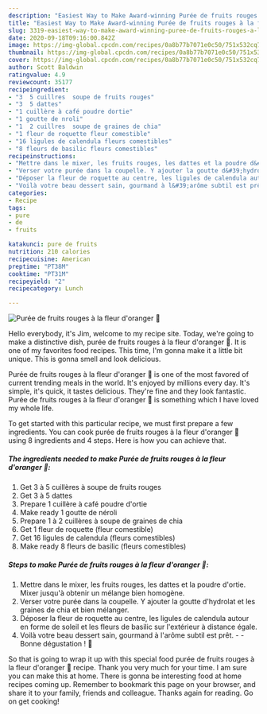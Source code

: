 ```yaml
---
description: "Easiest Way to Make Award-winning Purée de fruits rouges à la fleur d&amp;#39;oranger 🌺"
title: "Easiest Way to Make Award-winning Purée de fruits rouges à la fleur d&amp;#39;oranger 🌺"
slug: 3319-easiest-way-to-make-award-winning-puree-de-fruits-rouges-a-la-fleur-d-and-39-oranger
date: 2020-09-18T09:16:00.842Z
image: https://img-global.cpcdn.com/recipes/0a8b77b7071e0c50/751x532cq70/puree-de-fruits-rouges-a-la-fleur-doranger-🌺-photo-principale-de-la-recette.jpg
thumbnail: https://img-global.cpcdn.com/recipes/0a8b77b7071e0c50/751x532cq70/puree-de-fruits-rouges-a-la-fleur-doranger-🌺-photo-principale-de-la-recette.jpg
cover: https://img-global.cpcdn.com/recipes/0a8b77b7071e0c50/751x532cq70/puree-de-fruits-rouges-a-la-fleur-doranger-🌺-photo-principale-de-la-recette.jpg
author: Scott Baldwin
ratingvalue: 4.9
reviewcount: 35177
recipeingredient:
- "3  5 cuillres  soupe de fruits rouges"
- "3  5 dattes"
- "1 cuillère à café poudre dortie"
- "1 goutte de nroli"
- "1  2 cuillres  soupe de graines de chia"
- "1 fleur de roquette fleur comestible"
- "16 ligules de calendula fleurs comestibles"
- "8 fleurs de basilic fleurs comestibles"
recipeinstructions:
- "Mettre dans le mixer, les fruits rouges, les dattes et la poudre d&#39;ortie. Mixer jusqu&#39;à obtenir un mélange bien homogène."
- "Verser votre purée dans la coupelle. Y ajouter la goutte d&#39;hydrolat et les graines de chia et bien mélanger."
- "Déposer la fleur de roquette au centre, les ligules de calendula autour en forme de soleil et les fleurs de basilic sur l&#39;extérieur à distance égale."
- "Voilà votre beau dessert sain, gourmand à l&#39;arôme subtil est prêt.   Bonne dégustation ! 🍧"
categories:
- Recipe
tags:
- pure
- de
- fruits

katakunci: pure de fruits 
nutrition: 210 calories
recipecuisine: American
preptime: "PT38M"
cooktime: "PT31M"
recipeyield: "2"
recipecategory: Lunch

---
```



![Purée de fruits rouges à la fleur d&#39;oranger 🌺](https://img-global.cpcdn.com/recipes/0a8b77b7071e0c50/751x532cq70/puree-de-fruits-rouges-a-la-fleur-doranger-🌺-photo-principale-de-la-recette.jpg)

Hello everybody, it's Jim, welcome to my recipe site. Today, we're going to make a distinctive dish, purée de fruits rouges à la fleur d&#39;oranger 🌺. It is one of my favorites food recipes. This time, I'm gonna make it a little bit unique. This is gonna smell and look delicious.

Purée de fruits rouges à la fleur d&#39;oranger 🌺 is one of the most favored of current trending meals in the world. It's enjoyed by millions every day. It's simple, it's quick, it tastes delicious. They're fine and they look fantastic. Purée de fruits rouges à la fleur d&#39;oranger 🌺 is something which I have loved my whole life.




To get started with this particular recipe, we must first prepare a few ingredients. You can cook purée de fruits rouges à la fleur d&#39;oranger 🌺 using 8 ingredients and 4 steps. Here is how you can achieve that.

<!--inarticleads1-->

##### The ingredients needed to make Purée de fruits rouges à la fleur d&#39;oranger 🌺:

1. Get 3 à 5 cuillères à soupe de fruits rouges
1. Get 3 à 5 dattes
1. Prepare 1 cuillère à café poudre d&#39;ortie
1. Make ready 1 goutte de néroli
1. Prepare 1 à 2 cuillères à soupe de graines de chia
1. Get 1 fleur de roquette (fleur comestible)
1. Get 16 ligules de calendula (fleurs comestibles)
1. Make ready 8 fleurs de basilic (fleurs comestibles)




<!--inarticleads2-->

##### Steps to make Purée de fruits rouges à la fleur d&#39;oranger 🌺:

1. Mettre dans le mixer, les fruits rouges, les dattes et la poudre d&#39;ortie. Mixer jusqu&#39;à obtenir un mélange bien homogène.
1. Verser votre purée dans la coupelle. Y ajouter la goutte d&#39;hydrolat et les graines de chia et bien mélanger.
1. Déposer la fleur de roquette au centre, les ligules de calendula autour en forme de soleil et les fleurs de basilic sur l&#39;extérieur à distance égale.
1. Voilà votre beau dessert sain, gourmand à l&#39;arôme subtil est prêt.  -  - Bonne dégustation ! 🍧




So that is going to wrap it up with this special food purée de fruits rouges à la fleur d&#39;oranger 🌺 recipe. Thank you very much for your time. I am sure you can make this at home. There is gonna be interesting food at home recipes coming up. Remember to bookmark this page on your browser, and share it to your family, friends and colleague. Thanks again for reading. Go on get cooking!
